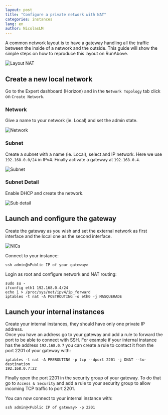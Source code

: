```yaml
---
layout: post
title: "Configure a private network with NAT"
categories: instances
lang: en
author: NicolasLM
---
```


A common network layout is to have a gateway handling all the traffic between 
the inside of a network and the outside. This guide will show the simple steps 
on how to reproduce this layout on RunAbove.

![Layout NAT](/kb/images/2014-11-07-private-network-nat/layout.png)

Create a new local network
--------------------------

Go to the Expert dashboard (Horizon) and in the `Network Topology` tab click on 
`Create Network`.

### Network

Give a name to your network (ie. Local) and set the admin state.

![Network](/kb/images/2014-11-07-private-network-nat/network-step1.png)

### Subnet

Create a subnet with a name (ie. Local), select and IP network. Here we use 
`192.168.0.0/24` in IPv4. Finally activate a gateway at `192.168.0.4`.

![Subnet](/kb/images/2014-11-07-private-network-nat/network-step2.png)

### Subnet Detail

Enable DHCP and create the network.

![Sub detail](/kb/images/2014-11-07-private-network-nat/network-step3.png)

Launch and configure the gateway
--------------------------------

Create the gateway as you wish and set the external network as first interface 
and the local one as the second interface.

![NICs](/kb/images/2014-11-07-private-network-nat/network-step4.png)

Connect to your instance:

    ssh admin@<Public IP of your gateway>

Login as root and configure network and NAT routing:

    sudo su -
    ifconfig eth1 192.168.0.4/24
    echo 1 > /proc/sys/net/ipv4/ip_forward
    iptables -t nat -A POSTROUTING -o eth0 -j MASQUERADE

Launch your internal instances
------------------------------

Create your internal instances, they should have only one private IP address.  
Once you have an address go to your gateway and add a rule to forward the port 
to be able to connect with SSH. For example if your internal instance has the 
address `192.168.0.7` you can create a rule to contact it from the port 2201 of 
your gateway with:

    iptables -t nat -A PREROUTING -p tcp --dport 2201 -j DNAT --to-destination 
    192.168.0.7:22

Finally open the port 2201 in the security group of your gateway. To do that go 
to `Access & Security` and add a rule to your security group to allow incoming 
TCP traffic to port 2201.

You can now connect to your internal instance with:

    ssh admin@<Public IP of gateway> -p 2201

